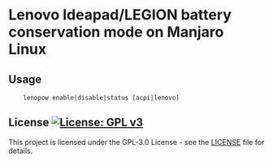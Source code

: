 # Lenovo Ideapad/LEGION battery conservation mode on Manjaro Linux


## Usage
```
	lenopow enable|disable|status [acpi|lenovo]
```

## License [![License: GPL v3](https://img.shields.io/badge/License-GPLv3-blue.svg)](https://www.gnu.org/licenses/gpl-3.0)
This project is licensed under the GPL-3.0 License - see the [LICENSE](LICENSE)
file for details.
